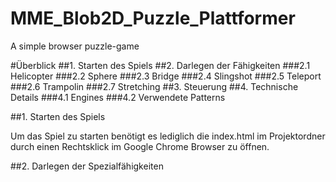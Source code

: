 MME_Blob2D_Puzzle_Plattformer
=============================


A simple browser puzzle-game

#Überblick
##1. Starten des Spiels
##2. Darlegen der Fähigkeiten
###2.1 Helicopter
###2.2 Sphere
###2.3 Bridge
###2.4 Slingshot
###2.5 Teleport
###2.6 Trampolin
###2.7 Stretching
##3. Steuerung
##4. Technische Details
###4.1 Engines
###4.2 Verwendete Patterns

##1. Starten des Spiels

Um das Spiel zu starten benötigt es lediglich die index.html
im Projektordner durch einen Rechtsklick im Google Chrome
Browser zu öffnen.

##2. Darlegen der Spezialfähigkeiten

